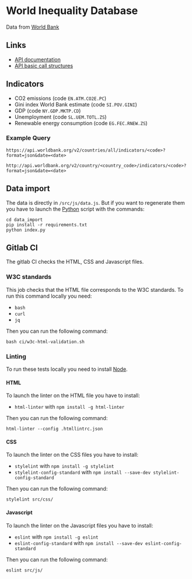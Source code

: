 # World Inequality Database

Data from [World Bank](https://www.worldbank.org)

## Links

- [API documentation](https://datahelpdesk.worldbank.org/knowledgebase/topics/125589-developer-information)
- [API basic call structures](https://datahelpdesk.worldbank.org/knowledgebase/articles/898581-api-basic-call-structures)

## Indicators

- CO2 emissions (code `EN.ATM.CO2E.PC`)
- Gini index World Bank estimate (code `SI.POV.GINI`)
- GDP (code `NY.GDP.MKTP.CD`)
- Unemployment (code `SL.UEM.TOTL.ZS`)
- Renewable energy consumption (code `EG.FEC.RNEW.ZS`)

### Example Query

`https://api.worldbank.org/v2/countries/all/indicators/<code>?format=json&date=<date>`

`http://api.worldbank.org/v2/country/<country_code>/indicators/<code>?format=json&date=<date>`

## Data import

The data is directly in `/src/js/data.js`. But if you want to regenerate them you have to launch the [Python](https://www.python.org) script with the commands:

```
cd data_import
pip install -r requirements.txt
python index.py
```

## Gitlab CI

The gitlab CI checks the HTML, CSS and Javascript files.

### W3C standards

This job checks that the HTML file corresponds to the W3C standards. To run this command locally you need:
- `bash`
- `curl`
- `jq`

Then you can run the following command:
```shell
bash ci/w3c-html-validation.sh
```

### Linting

To run these tests locally you need to install [Node](https://nodejs.org).

#### HTML

To launch the linter on the HTML file you have to install:
- `html-linter` with `npm install -g html-linter`

Then you can run the following command:
```shell
html-linter --config .htmllintrc.json
```

#### CSS

To launch the linter on the CSS files you have to install:
- `stylelint` with `npm install -g stylelint`
- `stylelint-config-standard` with `npm install --save-dev stylelint-config-standard`

Then you can run the following command:
```shell
stylelint src/css/
```

#### Javascript

To launch the linter on the Javascript files you have to install:
- `eslint` with `npm install -g eslint`
- `eslint-config-standard` with `npm install --save-dev eslint-config-standard`

Then you can run the following command:
```shell
eslint src/js/
```
